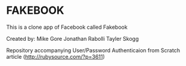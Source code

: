 FAKEBOOK
======================

This is a clone app of Facebook called Fakebook

Created by:
Mike Gore
Jonathan Rabolli
Tayler Skogg

Repository accompanying User/Password Authenticaion from Scratch article (http://rubysource.com/?p=3611)


